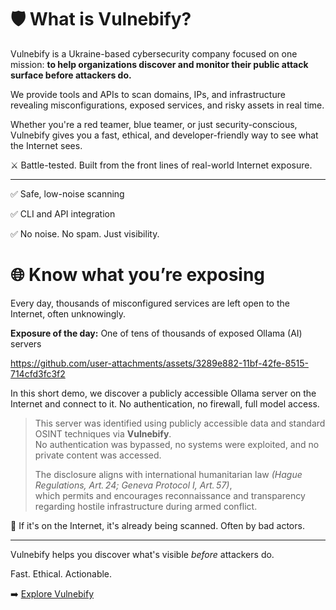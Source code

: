 # 🛡️ What is Vulnebify?

Vulnebify is a Ukraine-based cybersecurity company focused on one mission: **to help organizations discover and monitor their public attack surface before attackers do.**

We provide tools and APIs to scan domains, IPs, and infrastructure revealing misconfigurations, exposed services, and risky assets in real time.

Whether you're a red teamer, blue teamer, or just security-conscious, Vulnebify gives you a fast, ethical, and developer-friendly way to see what the Internet sees.

⚔️ Battle-tested. Built from the front lines of real-world Internet exposure.

---

✅ Safe, low-noise scanning

✅ CLI and API integration

✅ No noise. No spam. Just visibility.

# 🌐 Know what you’re exposing

Every day, thousands of misconfigured services are left open to the Internet, often unknowingly.

**Exposure of the day:** One of tens of thousands of exposed Ollama (AI) servers

https://github.com/user-attachments/assets/3289e882-11bf-42fe-8515-714cfd3fc3f2

In this short demo, we discover a publicly accessible Ollama server on the Internet and connect to it. No authentication, no firewall, full model access.

> This server was identified using publicly accessible data and standard OSINT techniques via **Vulnebify**.  
> No authentication was bypassed, no systems were exploited, and no private content was accessed.  
>  
> The disclosure aligns with international humanitarian law *(Hague Regulations, Art. 24; Geneva Protocol I, Art. 57)*,  
> which permits and encourages reconnaissance and transparency regarding hostile infrastructure during armed conflict.

🚨 If it's on the Internet, it's already being scanned. Often by bad actors.

---

Vulnebify helps you discover what's visible *before* attackers do.  

Fast. Ethical. Actionable. 

➡️ [Explore Vulnebify](https://vulnebify.com)
